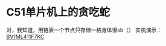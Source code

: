 # C51单片机上的贪吃蛇
对，我知道，用链表一个节点只存储一格身体很sb（）
实机演示：[BV1ML411F7KC](https://www.bilibili.com/video/BV1ML411F7KC)